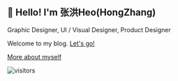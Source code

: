 ## 👋 Hello! I'm 张洪Heo(HongZhang)

Graphic Designer, UI / Visual Designer, Product Designer

Welcome to my blog. [Let's go!](https://blog.zhheo.com/)

[More about myself](https://blog.zhheo.com/about/)

![visitors](https://visitor-badge.glitch.me/badge?page_id=zhheo)
